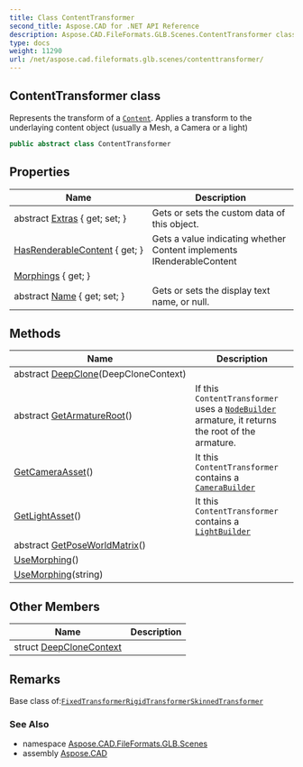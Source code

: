 ```yaml
---
title: Class ContentTransformer
second_title: Aspose.CAD for .NET API Reference
description: Aspose.CAD.FileFormats.GLB.Scenes.ContentTransformer class. Represents the transform of a Content. Applies a transform to the underlaying content object usually a Mesh a Camera or a light
type: docs
weight: 11290
url: /net/aspose.cad.fileformats.glb.scenes/contenttransformer/
---
```

## ContentTransformer class

Represents the transform of a [`Content`](../instancebuilder/content/). Applies a transform to the underlaying content object (usually a Mesh, a Camera or a light)

```csharp
public abstract class ContentTransformer
```

## Properties

| Name | Description |
| --- | --- |
| abstract [Extras](../../aspose.cad.fileformats.glb.scenes/contenttransformer/extras/) { get; set; } | Gets or sets the custom data of this object. |
| [HasRenderableContent](../../aspose.cad.fileformats.glb.scenes/contenttransformer/hasrenderablecontent/) { get; } | Gets a value indicating whether Content implements IRenderableContent |
| [Morphings](../../aspose.cad.fileformats.glb.scenes/contenttransformer/morphings/) { get; } |  |
| abstract [Name](../../aspose.cad.fileformats.glb.scenes/contenttransformer/name/) { get; set; } | Gets or sets the display text name, or null. |

## Methods

| Name | Description |
| --- | --- |
| abstract [DeepClone](../../aspose.cad.fileformats.glb.scenes/contenttransformer/deepclone/)(DeepCloneContext) |  |
| abstract [GetArmatureRoot](../../aspose.cad.fileformats.glb.scenes/contenttransformer/getarmatureroot/)() | If this `ContentTransformer` uses a [`NodeBuilder`](../nodebuilder/) armature, it returns the root of the armature. |
| [GetCameraAsset](../../aspose.cad.fileformats.glb.scenes/contenttransformer/getcameraasset/)() | It this `ContentTransformer` contains a [`CameraBuilder`](../camerabuilder/) |
| [GetLightAsset](../../aspose.cad.fileformats.glb.scenes/contenttransformer/getlightasset/)() | It this `ContentTransformer` contains a [`LightBuilder`](../lightbuilder/) |
| abstract [GetPoseWorldMatrix](../../aspose.cad.fileformats.glb.scenes/contenttransformer/getposeworldmatrix/)() |  |
| [UseMorphing](../../aspose.cad.fileformats.glb.scenes/contenttransformer/usemorphing/#usemorphing)() |  |
| [UseMorphing](../../aspose.cad.fileformats.glb.scenes/contenttransformer/usemorphing/#usemorphing_1)(string) |  |

## Other Members

| Name | Description |
| --- | --- |
| struct [DeepCloneContext](../../aspose.cad.fileformats.glb.scenes/contenttransformer.deepclonecontext) |  |

## Remarks

Base class of:[`FixedTransformer`](../fixedtransformer/)[`RigidTransformer`](../rigidtransformer/)[`SkinnedTransformer`](../skinnedtransformer/)

### See Also

* namespace [Aspose.CAD.FileFormats.GLB.Scenes](../../aspose.cad.fileformats.glb.scenes/)
* assembly [Aspose.CAD](../../)



